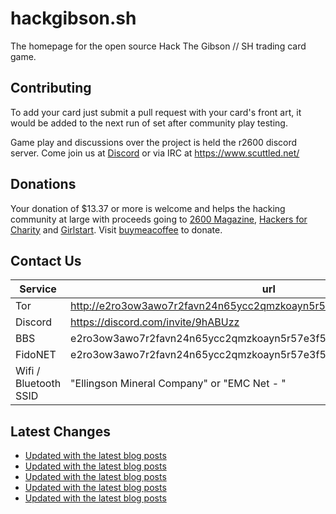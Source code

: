 # hackgibson.sh
The homepage for the open source Hack The Gibson // SH trading card game.


## Contributing

To add your card just submit a pull request with your card's front art, it would be added to the next run of set after community play testing.

Game play and discussions over the project is held the r2600 discord server. Come join us at [Discord](https://discord.com/invite/9hABUzz) or via IRC at https://www.scuttled.net/


## Donations

Your donation of $13.37 or more is welcome and helps the hacking community at large with proceeds going to [2600 Magazine](https://2600.com/), [Hackers for Charity](https://hackersforcharity.org) and [Girlstart](https://girlstart.org).  Visit [buymeacoffee](https://www.buymeacoffee.com/hackgibson.sh) to donate.


## Contact Us

Service | url
-|-
Tor | http://e2ro3ow3awo7r2favn24n65ycc2qmzkoayn5r57e3f56nvjwdcgg32ad.onion
Discord | https://discord.com/invite/9hABUzz
BBS | e2ro3ow3awo7r2favn24n65ycc2qmzkoayn5r57e3f56nvjwdcgg32ad.onion:23
FidoNET | e2ro3ow3awo7r2favn24n65ycc2qmzkoayn5r57e3f56nvjwdcgg32ad.onion:24554
Wifi / Bluetooth SSID | "Ellingson Mineral Company" or "EMC Net - <fidonet address>"

## Latest Changes
<!-- BLOG-POST-LIST:START -->
- [Updated with the latest blog posts](https://github.com/DFW2600/hackgibson.sh/commit/c7b7750a0add3c45d4af76778a1270c2c4d0bf80)
- [Updated with the latest blog posts](https://github.com/DFW2600/hackgibson.sh/commit/c0e9265093da7b088d47c6cbbbea4e89bcda5d95)
- [Updated with the latest blog posts](https://github.com/DFW2600/hackgibson.sh/commit/fac6c8b61994c76e92b3eead39c60f54c67ad19a)
- [Updated with the latest blog posts](https://github.com/DFW2600/hackgibson.sh/commit/41d134d18ca25b0ca46a15ab420597cf3a66ee7c)
- [Updated with the latest blog posts](https://github.com/DFW2600/hackgibson.sh/commit/5b2c217e749648aa34bf0599b4fac8ba3358e456)
<!-- BLOG-POST-LIST:END -->
